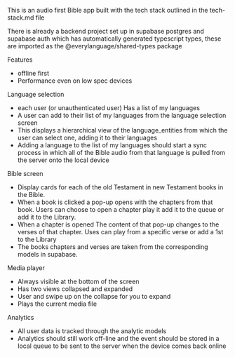 This is an audio first Bible app built with the tech stack outlined in the tech-stack.md file

There is already a backend project set up in supabase postgres and supabase auth which has automatically generated typescript types, these are imported as the @everylanguage/shared-types package

Features

- offline first
- Performance even on low spec devices

Language selection

- each user (or unauthenticated user) Has a list of my languages
- A user can add to their list of my languages from the language selection screen
- This displays a hierarchical view of the language_entities from which the user can select one, adding it to their languages
- Adding a language to the list of my languages should start a sync process in which all of the Bible audio from that language is pulled from the server onto the local device

Bible screen

- Display cards for each of the old Testament in new Testament books in the Bible.
- When a book is clicked a pop-up opens with the chapters from that book. Users can choose to open a chapter play it add it to the queue or add it to the Library.
- When a chapter is opened The content of that pop-up changes to the verses of that chapter. Uses can play from a specific verse or add a 1st to the Library
- The books chapters and verses are taken from the corresponding models in supabase.

Media player

- Always visible at the bottom of the screen
- Has two views collapsed and expanded
- User and swipe up on the collapse for you to expand
- Plays the current media file

Analytics

- All user data is tracked through the analytic models
- Analytics should still work off-line and the event should be stored in a local queue to be sent to the server when the device comes back online
